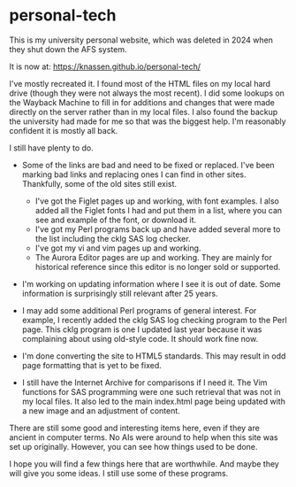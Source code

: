 # personal-tech

This is my university personal website, which was deleted in 2024
when they shut down the AFS system.

It is now at: https://knassen.github.io/personal-tech/

I've mostly recreated it. I found most of the HTML files on my local
hard drive (though they were not always the most recent).  I did some
lookups on the Wayback Machine to fill in for additions and changes that
were made directly on the server rather than in my local files.  I also
found the backup the university had made for me so that was the biggest
help. I'm reasonably confident it is mostly all back.

I still have plenty to do.

  - Some of the links are bad and need to be fixed or replaced. I've
    been marking bad links and replacing ones I can find in other
    sites. Thankfully, some of the old sites still exist.
 
    - I've got the Figlet pages up and working, with font examples.
      I also added all the Figlet fonts I had and put them in a
      list, where you can see and example of the font, or download
      it.
    - I've got my Perl programs back up and have added several more
      to the list including the cklg SAS log checker.
    - I've got my vi and vim pages up and working.
    - The Aurora Editor pages are up and working. They are mainly
      for historical reference since this editor is no longer sold
      or supported.

  - I'm working on updating information where I see it is out of date.
    Some information is surprisingly still relevant after 25 years.

  - I may add some additional Perl programs of general interest. For example,
    I recently added the cklg SAS log checking program to the Perl page.
    This cklg program is one I updated last year because it was 
    complaining about using old-style code. It should work fine now.

  - I'm done converting the site to HTML5 standards. This may result in
    odd page formatting that is yet to be fixed.

  - I still have the Internet Archive for comparisons if I need it.  The
    Vim functions for SAS programming were one such retrieval that was
    not in my local files. It also led to the main index.html page being
    updated with a new image and an adjustment of content.

There are still some good and interesting items here, even if they are
ancient in computer terms. No AIs were around to help when this site was
set up originally. However, you can see how things used to be done.

I hope you will find a few things here that are worthwhile. And maybe
they will give you some ideas. I still use some of these programs.

